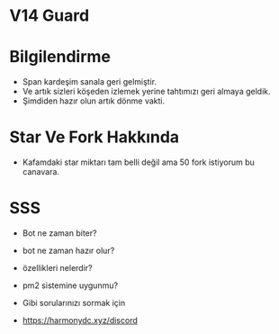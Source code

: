 # V14 Guard


# Bilgilendirme

- Span kardeşim sanala geri gelmiştir.
- Ve artık sizleri köşeden izlemek yerine tahtımızı geri almaya geldik.
- Şimdiden hazır olun artık dönme vakti.


# Star Ve Fork Hakkında

- Kafamdaki star miktarı tam belli değil ama 50 fork istiyorum bu canavara.

# SSS


- Bot ne zaman biter?
- bot ne zaman hazır olur?
- özellikleri nelerdir?
- pm2 sistemine uygunmu?


- Gibi sorularınızı sormak için 

- https://harmonydc.xyz/discord
